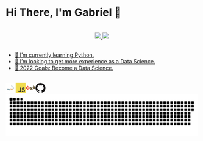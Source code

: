 # Hi There, I'm Gabriel 👋

<br />
<div align="center">
  <a href="https://github.com/gabrielwillz">
  <img height="180em" src="https://github-readme-stats.vercel.app/api?username=gabrielwillz&show_icons=true&theme=dark&include_all_commits=true&count_private=true"/>
  <img height="180em" src="https://github-readme-stats.vercel.app/api/top-langs/?username=gabrielwillz&layout=compact&langs_count=7&theme=dark"/>
</div>
<br />
 
 
- 🌱 I’m currently learning Python.
- 👯 I’m looking to get more experience as a Data Science.
- 🥅 2022 Goals: Become a Data Science.

<br />
<img align="left" alt="MySQL" width="26px" src="https://raw.githubusercontent.com/github/explore/80688e429a7d4ef2fca1e82350fe8e3517d3494d/topics/mysql/mysql.png" />
<img align="left" alt="JavaScript" width="26px" src="https://raw.githubusercontent.com/github/explore/80688e429a7d4ef2fca1e82350fe8e3517d3494d/topics/javascript/javascript.png" />
<img align="left" alt="Git" width="26px" src="https://raw.githubusercontent.com/github/explore/80688e429a7d4ef2fca1e82350fe8e3517d3494d/topics/git/git.png" />
<img align="left" alt="GitHub" width="26px" src="https://raw.githubusercontent.com/github/explore/78df643247d429f6cc873026c0622819ad797942/topics/github/github.png" />
</div> 
 
##

![Snake animation](https://github.com/gabrielwillz/gabrielwillz/blob/main/github-user-contribution.svg)
